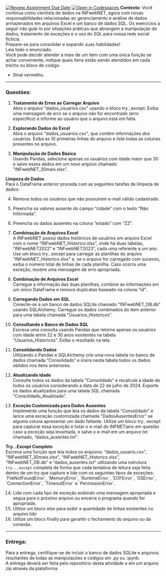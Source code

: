 [![Review Assignment Due Date](https://classroom.github.com/assets/deadline-readme-button-22041afd0340ce965d47ae6ef1cefeee28c7c493a6346c4f15d667ab976d596c.svg)](https://classroom.github.com/a/hRMIC5fw)
[![Open in Codespaces](https://classroom.github.com/assets/launch-codespace-2972f46106e565e64193e422d61a12cf1da4916b45550586e14ef0a7c637dd04.svg)](https://classroom.github.com/open-in-codespaces?assignment_repo_id=17374554)
**Contexto**: Você continua como cientista de dados na INFwebNET, agora com novas responsabilidades relacionadas ao gerenciamento e análise de dados armazenados em arquivos Excel e um banco de dados SQL. Os exercícios a seguir irão guiá-lo por situações práticas que abrangem a manipulação de dados, tratamento de exceções e o uso do SQL para nossa rede social fictícia.   
Prepare-se para consolidar e expandir suas habilidades\!  
Leia todo o enunciado.   
Você pode decidir atender a mais de um item com uma única função se achar conveniente, indique quais itens estão sendo atendidos em cada trecho ou bloco de código.

* Sinal vermelho.

---

### Questões:

1) **Tratamento de Erros ao Carregar Arquivo**  
   Abra o arquivo "dados\_usuarios.csv" usando o bloco try...except. Exiba uma mensagem de erro se o arquivo não for encontrado (erro específico) e informe ao usuário que o arquivo está em falta.

2) **Explorando Dados do Excel**  
   Abra o arquivo "dados\_usuarios.csv", que contém informações dos usuários. Exiba as 10 primeiras linhas do arquivo e liste todas as colunas presentes no arquivo.

3) **Manipulação de Dados Básica**  
   Usando Pandas, selecione apenas os usuários com idade maior que 30 e salve esses dados em um novo arquivo chamado "INFwebNET\_30mais.xlsx".

**Limpeza de Dados**  
Para o DataFrame anterior proceda com as seguintes tarefas de limpeza de dados:

4) Remova todos os usuários que não possuírem e-mail válido cadastrado.  
5) Preencha os valores ausente do campo “cidade” com o texto “Não Informada”.  
6) Preencha os dados ausentes na coluna “estado” com “ZZ”.

7) **Combinação de Arquivos Excel**  
   A INFwebNET possui dados históricos de usuários em arquivo Excel com o nome “INFwebNET\_Historico.xlsx”, onde há duas tabelas, “INFwebNET2022” e “INFwebNET2023”, cada uma referente a um ano.   
   Use um bloco try...except para carregar as planilhas do arquivo "INFwebNET\_Historico.xlsx" e, se o arquivo for carregado com sucesso, exiba o número total de linhas de cada planilha. Caso ocorra uma exceção, mostre uma mensagem de erro apropriada.

8) **Combinação de Arquivos Excel**   
   Carregue a informação das duas planilhas, combine as informações em um único DataFrame e remova duplicatas baseado na coluna "id".  
     
9) **Carregando Dados em SQL**  
   Conecte-se a um banco de dados SQLite chamado "INFwebNET\_DB.db" usando SQLAlchemy. Carregue os dados combinados do item anterior para uma tabela chamada "Usuarios\_Historicos".  
     
10) **Consultando o Banco de Dados SQL**  
    Escreva uma consulta usando Pandas que retorne apenas os usuários com idade entre 22 e 30 anos existentes na tabela “Usuarios\_Historicos”. Exiba o resultado na tela.  
      
11) **Consolidando Dados**  
    Utilizando o Pandas e SQLAlchemy crie uma nova tabela no banco de dados chamada “Consolidado” e insira nesta tabela todos os dados obtidos nos itens anteriores.  
      
12) **Atualizando idade**  
    Consulte todos os dados da tabela “Consolidado” e recalcule a idade de todos os usuários considerando a data de 22 de julho de 2024\. Exporte os dados atualizados para uma tabela SQL chamada “Consolidado\_Atualizado”.  
      
13) **Exceção Customizada para Dados Ausentes**  
    Implemente uma função que leia os dados da tabela “Consolidado” e lance uma exceção customizada chamada "DadosAusentesError" se alguma coluna apresentar um dado faltante. Utilize um bloco try...except para capturar essa exceção e listar o e-mail do INFNETiano em questão caso a exceção seja levantada, e salve o e-mail em um arquivo txt chamado, “dados\_ausentes.txt”.  
    

**Try…Except Completo**  
Escreva uma função que leia todos os arquivos: “dados\_usuario.csv”, “INFwebNET\_30mais.xlsx", “INFwebNET\_Historico.xlsx”, "INFwebNET\_DB.db" e “dados\_ausentes.txt” utilizando uma estrutura `try...except` completa de forma que cada tentativa de leitura seja feita dentro de um try que capture e lide com os seguintes tipos de exceções: \`FileNotFoundError\`, \`MemoryError\`, \`RuntimeError\`, \`EOFError\`, \`OSError\`, \`ConnectionError\`, \`TimeoutError\` e \`PermissionError\`.

14) Lide com cada tipo de exceção exibindo uma mensagem apropriada e segua para o próximo arquivo ou encerre o programa quando for apropriado.  
15) Utilize um bloco else para exibir a quantidade de linhas existentes no arquivo lido  
16) Utilize um bloco finally para garantir o fechamento do arquivo ou da conexão.

---

### Entrega:

Para a entrega, certifique-se de incluir o banco de dados SQLite e arquivos resultantes de todas as manipulações e códigos em .py ou .ipynb.  
A entrega deverá ser feita pelo repositório desta atividade e em um arquivo zip através da plataforma.
